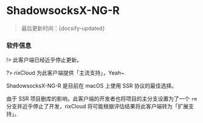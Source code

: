 # ShadowsocksX-NG-R

> 最后更新时间：{docsify-updated}

### 软件信息

!> 此客户端已经近乎停止更新。

?> rixCloud 为此客户端提供「主流支持」，Yeah~

ShadowsocksX-NG-R 是目前在 macOS 上使用 SSR 协议的最佳选择。

由于 SSR 项目删库的影响，此客户端的开发者也将项目的主分支设置为了一个 `rm` 分支并近乎停止了开发，rixCloud 将可能根据评估结果将此客户端转为「扩展支持」。

